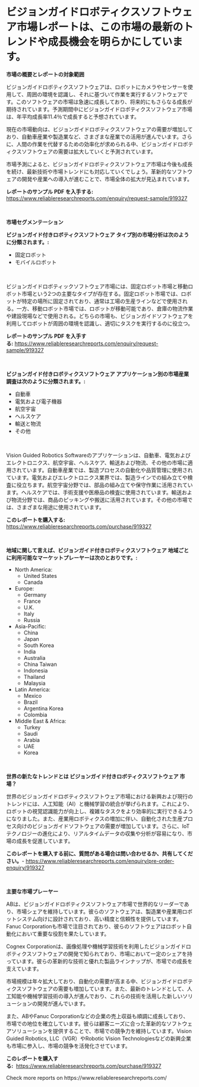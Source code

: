 <p><h1>ビジョンガイドロボティクスソフトウェア市場レポートは、この市場の最新のトレンドや成長機会を明らかにしています。</h1></p><p><strong>市場の概要とレポートの対象範囲</strong></p>
<p><p>ビジョンガイドロボティクスソフトウェアは、ロボットにカメラやセンサーを使用して、周囲の環境を認識し、それに基づいて作業を実行するソフトウェアです。このソフトウェアの市場は急速に成長しており、将来的にもさらなる成長が期待されています。予測期間中にビジョンガイドロボティクスソフトウェア市場は、年平均成長率11.4％で成長すると予想されています。</p><p>現在の市場動向は、ビジョンガイドロボティクスソフトウェアの需要が増加しており、自動車産業や製造業など、さまざまな産業での活用が進んでいます。さらに、人間の作業を代替するための効率化が求められる中、ビジョンガイドロボティクスソフトウェアの需要は拡大していくと予測されています。</p><p>市場予測によると、ビジョンガイドロボティクスソフトウェア市場は今後も成長を続け、最新技術や市場トレンドにも対応していくでしょう。革新的なソフトウェアの開発や産業への導入が進むことで、市場全体の拡大が見込まれています。</p></p>
<p><strong>レポートのサンプル PDF を入手する:</strong> <a href="https://www.reliableresearchreports.com/enquiry/request-sample/919327">https://www.reliableresearchreports.com/enquiry/request-sample/919327</a></p>
<p>&nbsp;</p>
<p><strong>市場セグメンテーション</strong></p>
<p><strong>ビジョンガイド付きロボティクスソフトウェア タイプ別の市場分析は次のように分類されます。:</strong></p>
<p><ul><li>固定ロボット</li><li>モバイルロボット</li></ul></p>
<p>&nbsp;</p>
<p><p>ビジョンガイドロボティックソフトウェア市場には、固定ロボット市場と移動ロボット市場という2つの主要なタイプが存在する。固定ロボット市場では、ロボットが特定の場所に固定されており、通常は工場の生産ラインなどで使用される。一方、移動ロボット市場では、ロボットが移動可能であり、倉庫の物流作業や建設現場などで使用される。どちらの市場も、ビジョンガイドソフトウェアを利用してロボットが周囲の環境を認識し、適切にタスクを実行するのに役立つ。</p></p>
<p><strong>レポートのサンプル PDF を入手する:</strong>&nbsp;<a href="https://www.reliableresearchreports.com/enquiry/request-sample/919327">https://www.reliableresearchreports.com/enquiry/request-sample/919327</a></p>
<p>&nbsp;</p>
<p><strong> ビジョンガイド付きロボティクスソフトウェア アプリケーション別の市場産業調査は次のように分類されます。:</strong></p>
<p><ul><li>自動車</li><li>電気および電子機器</li><li>航空宇宙</li><li>ヘルスケア</li><li>輸送と物流</li><li>その他</li></ul></p>
<p>&nbsp;</p>
<p><p>Vision Guided Robotics Softwareのアプリケーションは、自動車、電気およびエレクトロニクス、航空宇宙、ヘルスケア、輸送および物流、その他の市場に適用されています。自動車産業では、製造プロセスの自動化や品質管理に使用されています。電気およびエレクトロニクス業界では、製造ラインでの組み立てや検査に役立ちます。航空宇宙分野では、部品の組み立てや保守作業に活用されています。ヘルスケアでは、手術支援や医療品の検査に使用されています。輸送および物流分野では、商品のピッキングや搬送に活用されています。その他の市場では、さまざまな用途に使用されています。</p></p>
<p><strong>このレポートを購入する:</strong>&nbsp; <a href="https://www.reliableresearchreports.com/purchase/919327">https://www.reliableresearchreports.com/purchase/919327</a></p>
<p>&nbsp;</p>
<p><strong>地域に関して言えば、ビジョンガイド付きロボティクスソフトウェア 地域ごとに利用可能なマーケットプレーヤーは次のとおりです。:</strong></p>
<p><ul>
    <li>
        North America:
        <ul>
            <li>United States</li>
            <li>Canada</li>
        </ul>
    </li>
    <li>
        Europe:
        <ul>
            <li>Germany</li>
            <li>France</li>
            <li>U.K.</li>
            <li>Italy</li>
            <li>Russia</li>
        </ul>
    </li>
    <li>
        Asia-Pacific:
        <ul>
            <li>China</li>
            <li>Japan</li>
            <li>South Korea</li>
            <li>India</li>
            <li>Australia</li>
            <li>China Taiwan</li>
            <li>Indonesia</li>
            <li>Thailand</li>
            <li>Malaysia</li>
        </ul>
    </li>
    <li>
        Latin America:
        <ul>
            <li>Mexico</li>
            <li>Brazil</li>
            <li>Argentina Korea</li>
            <li>Colombia</li>
        </ul>
    </li>
    <li>
        Middle East & Africa:
        <ul>
            <li>Turkey</li>
            <li>Saudi</li>
            <li>Arabia</li>
            <li>UAE</li>
            <li>Korea</li>
        </ul>
    </li>
    </ul></p>
<p>&nbsp;</p>
<p><strong>世界の新たなトレンドとは ビジョンガイド付きロボティクスソフトウェア 市場？</strong></p>
<p><p>世界のビジョンガイドロボティクスソフトウェア市場における新興および現行のトレンドには、人工知能（AI）と機械学習の統合が挙げられます。これにより、ロボットの視覚認識能力が向上し、複雑なタスクをより効率的に実行できるようになりました。また、産業用ロボティクスの増加に伴い、自動化された生産プロセス向けのビジョンガイドソフトウェアの需要が増加しています。さらに、IoTテクノロジーの進化により、リアルタイムデータの収集や分析が容易になり、市場の成長を促進しています。</p></p>
<p><strong>このレポートを購入する前に、質問がある場合は問い合わせるか、共有してください。</strong>- <a href="https://www.reliableresearchreports.com/enquiry/pre-order-enquiry/919327">https://www.reliableresearchreports.com/enquiry/pre-order-enquiry/919327</a></p>
<p>&nbsp;</p>
<p><strong>主要な市場プレーヤー</strong></p>
<p><p>ABは、ビジョンガイドロボティクスソフトウェア市場で世界的なリーダーであり、市場シェアを維持しています。彼らのソフトウェアは、製造業や産業用ロボットシステム向けに設計されており、高い精度と信頼性を提供しています。Fanuc Corporationも市場で注目されており、彼らのソフトウェアはロボット自動化において重要な役割を果たしています。</p><p>Cognex Corporationは、画像処理や機械学習技術を利用したビジョンガイドロボティクスソフトウェアの開発で知られており、市場において一定のシェアを持っています。彼らの革新的な技術と優れた製品ラインナップが、市場での成長を支えています。</p><p>市場規模は年々拡大しており、自動化の需要が高まる中、ビジョンガイドロボティクスソフトウェアの需要も増加しています。また、最新のトレンドとして、人工知能や機械学習技術の導入が進んでおり、これらの技術を活用した新しいソリューションの開発が進んでいます。</p><p>また、ABやFanuc Corporationなどの企業の売上収益も順調に成長しており、市場での地位を確立しています。彼らは顧客ニーズに合った革新的なソフトウェアソリューションを提供することで、市場での競争力を維持しています。Vision Guided Robotics, LLC（VGR）やRobotic Vision Technologiesなどの新興企業も市場に参入し、市場の競争を活発化させています。</p></p>
<p><strong>このレポートを購入する:</strong>&nbsp;&nbsp;<a href="https://www.reliableresearchreports.com/purchase/919327">https://www.reliableresearchreports.com/purchase/919327</a></p>
<p>Check more reports on https://www.reliableresearchreports.com/</p>
